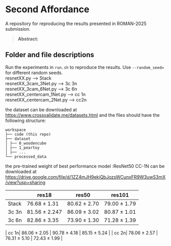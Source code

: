 # Second Affordance
A repository for reproducing the results presented in ROMAN-2025 submission.

> **Abstract:** 

## Folder and file descriptions
Run the experiments in `run.sh` to reproduce the results. Use `--random_seed=` for different random seeds.\
resnetXX.py --> Stack\
resnetXX_3cam_3Net.py --> 3c 3n\
resnetXX_3cam_6Net.py --> 3c 6n\
resnetXX_centercam_1Net.py --> cc 1n\
resnetXX_centercam_2Net.py --> cc2n

the dataset can be downloaded at https://www.crossvalidate.me/datasets.html
and the files should have the following structure: 
```
workspace
├── code (this repo) 
├── dataset 
│ ├── 0_woodencube 
│ ├── 1_peartoy 
│ ├── ... 
└── processed_data 
```

the pre-trained weight of best performance model :ResNet50 CC-1N can be downloaded at https://drive.google.com/file/d/1ZZ4mJH9ekiQbJozsWCunxFR9W3uwS3mX/view?usp=sharing

|      | res18                   | res50                   | res101                  |
|------|-------------------------|-------------------------|-------------------------|
| Stack| 76.68 ± 1.31          | 80.62 ± 2.70          | 79.00 ± 1.79          |
| 3c 3n| 81.56 ± 2.247          | 86.09 ± 3.02          |80.87 ± 1.01          |
| 3c 6n| 82.86 ± 3.35         | 73.90 ± 1.30          | 71.28 ± 1.39          |

| cc 1n| 86.06 ± 2.05          | 90.78 ± 4.18         | 85.15 ± 5.24          |
| cc 2n| 78.06 ± 2.57          | 76.31 ± 5.10          | 72.43 ± 1.99          |
